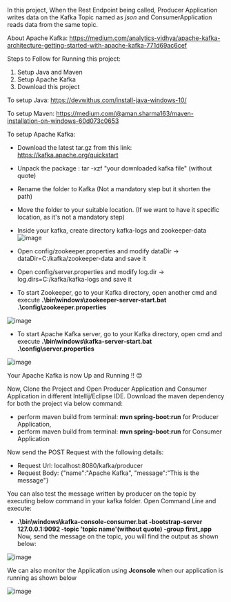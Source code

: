In this project, When the Rest Endpoint being called, Producer Application writes data on the Kafka Topic named as _json_ and ConsumerApplication reads data from the same topic.

About Apache Kafka: https://medium.com/analytics-vidhya/apache-kafka-architecture-getting-started-with-apache-kafka-771d69ac6cef

Steps to Follow for Running this project:
1. Setup Java and Maven
2. Setup Apache Kafka
3. Download this project

To setup Java: https://devwithus.com/install-java-windows-10/

To setup Maven: https://medium.com/@aman.sharma163/maven-installation-on-windows-60d073c0653

To setup Apache Kafka:
- Download the latest tar.gz from this link: https://kafka.apache.org/quickstart
- Unpack the package : tar -xzf "your downloaded kafka file" (without quote)
- Rename the folder to Kafka (Not a mandatory step but it shorten the path)
- Move the folder to your suitable location. (If we want to have it specific location, as it's not a mandatory step) 
- Inside your kafka, create directory kafka-logs and zookeeper-data
![image](https://user-images.githubusercontent.com/24723794/163668640-cc63f94c-3891-4b5c-a08b-4e83e2acd982.png)
- Open config/zookeeper.properties and modify dataDir -> dataDir=C:/kafka/zookeeper-data and save it
- Open config/server.properties and modify log.dir -> log.dirs=C:/kafka/kafka-logs and save it

- To start Zookeeper, go to your Kafka directory, open another cmd and execute **.\bin\windows\zookeeper-server-start.bat .\config\zookeeper.properties** 

![image](https://user-images.githubusercontent.com/24723794/163668874-1c7ded34-dd00-4228-8158-3b5429c93789.png)

- To start Apache Kafka server, go to your Kafka directory, open cmd and execute **.\bin\windows\kafka-server-start.bat .\config\server.properties** 

![image](https://user-images.githubusercontent.com/24723794/163668948-ee8167a3-7cba-4fef-b2bf-d3daa9c94153.png)

Your Apache Kafka is now Up and Running !! 😊
  
Now, Clone the Project and Open Producer Application and Consumer Application in different Intellij/Eclipse IDE.
Download the maven dependency for both the project via below command:
  - perform maven build from terminal: **mvn spring-boot:run** for Producer Application, 
  - perform maven build from terminal: **mvn spring-boot:run** for Consumer Application

Now send the POST Request with the following details:
 - Request Url: localhost:8080/kafka/producer
 - Request Body: {"name":"Apache Kafka", "message":"This is the message"}

You can also test the message written by producer on the topic by executing below command in your kafka folder. Open Command Line and execute: 
 - **.\bin\windows\kafka-console-consumer.bat -bootstrap-server 127.0.0.1:9092 -topic 'topic name'(without quote) -group first_app**
Now, send the message on the topic, you will find the output as shown below:

![image](https://user-images.githubusercontent.com/24723794/163681341-11c39b54-fa02-4c43-a775-63e810c56b49.png)


We can also monitor the Application using **Jconsole** when our application is running as shown below

![image](https://user-images.githubusercontent.com/24723794/163681512-65abc26d-f385-4f16-bb45-a881c957e321.png)

